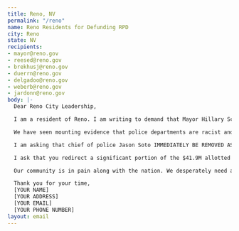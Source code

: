 ```yaml
---
title: Reno, NV
permalink: "/reno"
name: Reno Residents for Defunding RPD
city: Reno
state: NV
recipients:
- mayor@reno.gov
- reesed@reno.gov
- brekhusj@reno.gov
- duerrn@reno.gov
- delgadoo@reno.gov
- weberb@reno.gov
- jardonn@reno.gov
body: |-
  Dear Reno City Leadership,

  I am a resident of Reno. I am writing to demand that Mayor Hillary Schieve and City Council to do everything in their power to adopt a budget that prioritizes our community well-being and redirects funding away from the police in the next budget evaluation period.

  We have seen mounting evidence that police departments are racist and ineffective institutions that put citizens at risk of injury and death, yet the police budget accounts for 36% of our general fund.

  I am asking that chief of police Jason Soto IMMEDIATELY BE REMOVED AS ACTING CITY MANAGER. He CAN NOT be allowed to manage our city’s budget when he directly benefits from appropriating as much funding as he can to the police department. This is a conflict of interest that reflects negatively on all members of city council as he was elected unanimously.

  I ask that you redirect a significant portion of the $41.9M allotted for policing towards community programs that provide citizens with basic human needs like affordable healthcare and housing. With over 20% of our residents currently unemployed, we need funding to address the needs of people hurting from the effects of COVID 19, people experiencing homelessness, and the marginalized communities in our city.

  Our community is in pain along with the nation. We desperately need a reevaluation of our city's priorities.

  Thank you for your time,
  [YOUR NAME]
  [YOUR ADDRESS]
  [YOUR EMAIL]
  [YOUR PHONE NUMBER]
layout: email
---
```


